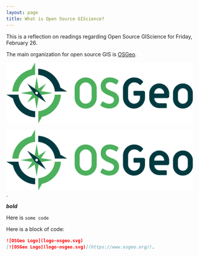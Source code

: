 ```yaml
---
layout: page
title: What is Open Source GIScience?
---
```


This is a reflection on readings regarding Open Source GIScience for Friday, February 26. 

The main organization for open source GIS is [OSGeo](https://www.osgeo.org/). 

![OSGeo Logo](logo-osgeo.svg)

[![OSGeo Logo](logo-osgeo.svg)](https://www.osgeo.org/).

***bold***

Here is `some code`

Here is a block of code:
```markdown
![OSGeo Logo](logo-osgeo.svg)
[![OSGeo Logo](logo-osgeo.svg)](https://www.osgeo.org/).
```